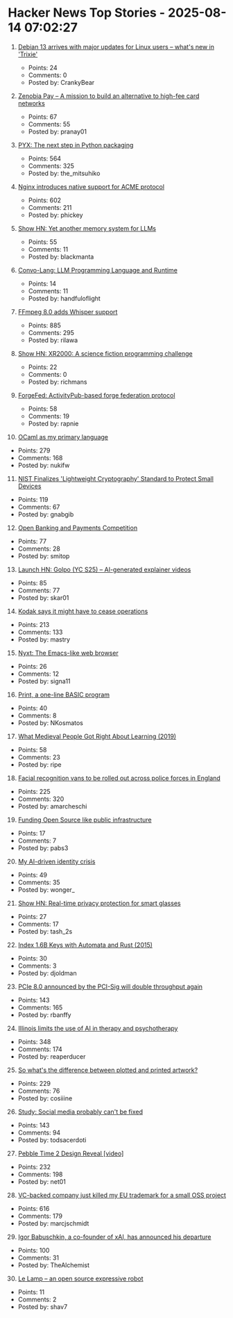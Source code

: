 # Hacker News Top Stories - 2025-08-14 07:02:27

1. [Debian 13 arrives with major updates for Linux users – what's new in 'Trixie'](https://www.zdnet.com/article/debian-13-arrives-with-major-updates-for-linux-users-whats-new-in-trixie/)
   - Points: 24
   - Comments: 0
   - Posted by: CrankyBear

2. [Zenobia Pay – A mission to build an alternative to high-fee card networks](https://zenobiapay.com/blog/open-source-payments)
   - Points: 67
   - Comments: 55
   - Posted by: pranay01

3. [PYX: The next step in Python packaging](https://astral.sh/blog/introducing-pyx)
   - Points: 564
   - Comments: 325
   - Posted by: the_mitsuhiko

4. [Nginx introduces native support for ACME protocol](https://blog.nginx.org/blog/native-support-for-acme-protocol)
   - Points: 602
   - Comments: 211
   - Posted by: phickey

5. [Show HN: Yet another memory system for LLMs](https://github.com/trvon/yams)
   - Points: 55
   - Comments: 11
   - Posted by: blackmanta

6. [Convo-Lang: LLM Programming Language and Runtime](https://learn.convo-lang.ai/)
   - Points: 14
   - Comments: 11
   - Posted by: handfuloflight

7. [FFmpeg 8.0 adds Whisper support](https://code.ffmpeg.org/FFmpeg/FFmpeg/commit/13ce36fef98a3f4e6d8360c24d6b8434cbb8869b)
   - Points: 885
   - Comments: 295
   - Posted by: rilawa

8. [Show HN: XR2000: A science fiction programming challenge](https://clearsky.dev/blog/xr2000/)
   - Points: 22
   - Comments: 0
   - Posted by: richmans

9. [ForgeFed: ActivityPub-based forge federation protocol](https://forgefed.org)
   - Points: 58
   - Comments: 19
   - Posted by: rapnie

10. [OCaml as my primary language](https://xvw.lol/en/articles/why-ocaml.html)
   - Points: 279
   - Comments: 168
   - Posted by: nukifw

11. [NIST Finalizes 'Lightweight Cryptography' Standard to Protect Small Devices](https://www.nist.gov/news-events/news/2025/08/nist-finalizes-lightweight-cryptography-standard-protect-small-devices)
   - Points: 119
   - Comments: 67
   - Posted by: gnabgib

12. [Open Banking and Payments Competition](https://www.bitsaboutmoney.com/archive/open-banking-and-payments-competition/)
   - Points: 77
   - Comments: 28
   - Posted by: smitop

13. [Launch HN: Golpo (YC S25) – AI-generated explainer videos](https://video.golpoai.com/)
   - Points: 85
   - Comments: 77
   - Posted by: skar01

14. [Kodak says it might have to cease operations](https://www.cnn.com/2025/08/12/business/kodak-survival-warning)
   - Points: 213
   - Comments: 133
   - Posted by: mastry

15. [Nyxt: The Emacs-like web browser](https://lwn.net/Articles/1001773/)
   - Points: 26
   - Comments: 12
   - Posted by: signa11

16. [Print, a one-line BASIC program](https://10print.org)
   - Points: 40
   - Comments: 8
   - Posted by: NKosmatos

17. [What Medieval People Got Right About Learning (2019)](https://www.scotthyoung.com/blog/2019/06/07/apprenticeships/)
   - Points: 58
   - Comments: 23
   - Posted by: ripe

18. [Facial recognition vans to be rolled out across police forces in England](https://news.sky.com/story/facial-recognition-vans-to-be-rolled-out-across-police-forces-in-england-13410613)
   - Points: 225
   - Comments: 320
   - Posted by: amarcheschi

19. [Funding Open Source like public infrastructure](https://dri.es/funding-open-source-like-public-infrastructure)
   - Points: 17
   - Comments: 7
   - Posted by: pabs3

20. [My AI-driven identity crisis](https://dusty.phillips.codes/2025/06/08/my-ai-driven-identity-crisis/)
   - Points: 49
   - Comments: 35
   - Posted by: wonger_

21. [Show HN: Real-time privacy protection for smart glasses](https://github.com/PrivacyIsAllYouNeed/protector)
   - Points: 27
   - Comments: 17
   - Posted by: tash_2s

22. [Index 1.6B Keys with Automata and Rust (2015)](https://burntsushi.net/transducers/)
   - Points: 30
   - Comments: 3
   - Posted by: djoldman

23. [PCIe 8.0 announced by the PCI-Sig will double throughput again](https://www.servethehome.com/pcie-8-0-announced-by-the-pci-sig-will-double-throughput-again/)
   - Points: 143
   - Comments: 165
   - Posted by: rbanffy

24. [Illinois limits the use of AI in therapy and psychotherapy](https://www.washingtonpost.com/nation/2025/08/12/illinois-ai-therapy-ban/)
   - Points: 348
   - Comments: 174
   - Posted by: reaperducer

25. [So what's the difference between plotted and printed artwork?](https://lostpixels.io/writings/the-difference-between-plotted-and-printed-artwork)
   - Points: 229
   - Comments: 76
   - Posted by: cosiiine

26. [Study: Social media probably can't be fixed](https://arstechnica.com/science/2025/08/study-social-media-probably-cant-be-fixed/)
   - Points: 143
   - Comments: 94
   - Posted by: todsacerdoti

27. [Pebble Time 2 Design Reveal [video]](https://www.youtube.com/watch?v=pcPzmDePH3E)
   - Points: 232
   - Comments: 198
   - Posted by: net01

28. [VC-backed company just killed my EU trademark for a small OSS project](undefined)
   - Points: 616
   - Comments: 179
   - Posted by: marcjschmidt

29. [Igor Babuschkin, a co-founder of xAI, has announced his departure](https://techcrunch.com/2025/08/13/co-founder-of-elon-musks-xai-departs-the-company/)
   - Points: 100
   - Comments: 31
   - Posted by: TheAlchemist

30. [Le Lamp – an open source expressive robot](https://github.com/humancomputerlab/LeLamp)
   - Points: 11
   - Comments: 2
   - Posted by: shav7

